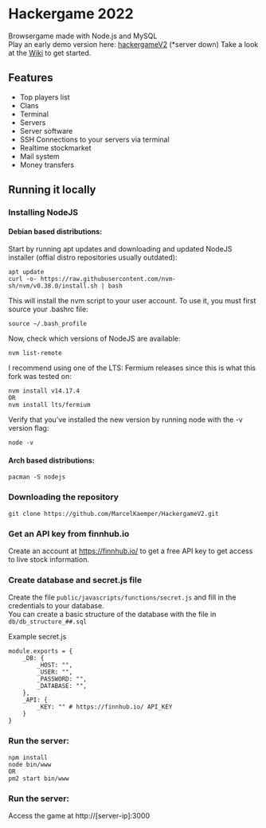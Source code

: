 # Hackergame 2022
Browsergame made with Node.js and MySQL  
Play an early demo version here: [hackergameV2](https://game.marcelkaemper.de)  (*server down)
Take a look at the [Wiki](https://github.com/MarcelKaemper/HackergameV2/wiki/tutorial) to get started.  

## Features
* Top players list
* Clans
* Terminal
* Servers
* Server software
* SSH Connections to your servers via terminal
* Realtime stockmarket
* Mail system
* Money transfers


## Running it locally

### Installing NodeJS

#### Debian based distributions:
Start by running apt updates and downloading and updated NodeJS installer (offial distro repositories usually outdated): 
```
apt update
curl -o- https://raw.githubusercontent.com/nvm-sh/nvm/v0.38.0/install.sh | bash
```
This will install the nvm script to your user account. To use it, you must first source your .bashrc file:
```
source ~/.bash_profile
```
Now, check which versions of NodeJS are available:
```
nvm list-remote
```
I recommend using one of the LTS: Fermium releases since this is what this fork was tested on:
```
nvm install v14.17.4
OR
nvm install lts/fermium
```
Verify that you’ve installed the new version by running node with the -v version flag:
```
node -v
```

#### Arch based distributions:

```
pacman -S nodejs
```

### Downloading the repository

```
git clone https://github.com/MarcelKaemper/HackergameV2.git
```
### Get an API key from finnhub.io
Create an account at https://finnhub.io/ to get a free API key to get access to live stock information.  

### Create database and secret.js file

Create the file ```public/javascripts/functions/secret.js``` and fill in the credentials to your database.  
You can create a basic structure of the database with the file in ```db/db_structure_##.sql```

Example secret.js
```
module.exports = {
    _DB: {
        _HOST: "",
        _USER: "",
        _PASSWORD: "",
        _DATABASE: "",
    },
    _API: {
        _KEY: "" # https://finnhub.io/ API_KEY
    }
}

```

### Run the server:  

``` 
npm install  
node bin/www  
OR
pm2 start bin/www
```
### Run the server:  

Access the game at http://[server-ip]:3000
